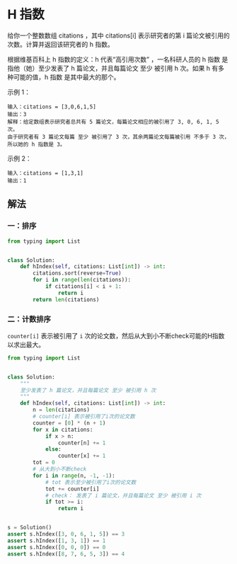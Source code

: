 # H 指数
给你一个整数数组 citations ，其中 citations[i] 表示研究者的第 i 篇论文被引用的次数。计算并返回该研究者的 h 指数。

根据维基百科上 h 指数的定义：h 代表“高引用次数” ，一名科研人员的 h 指数 是指他（她）至少发表了 h 篇论文，并且每篇论文 至少 被引用 h 次。如果 h 有多种可能的值，h 指数 是其中最大的那个。

示例 1：
```
输入：citations = [3,0,6,1,5]
输出：3
解释：给定数组表示研究者总共有 5 篇论文，每篇论文相应的被引用了 3, 0, 6, 1, 5 次。
由于研究者有 3 篇论文每篇 至少 被引用了 3 次，其余两篇论文每篇被引用 不多于 3 次，所以她的 h 指数是 3。
```

示例 2：
```
输入：citations = [1,3,1]
输出：1
```

## 解法
### 一：排序
```python
from typing import List


class Solution:
    def hIndex(self, citations: List[int]) -> int:
        citations.sort(reverse=True)
        for i in range(len(citations)):
            if citations[i] < i + 1:
                return i
        return len(citations)
```
### 二：计数排序
 `counter[i]` 表示被引用了 `i` 次的论文数，然后从大到小不断check可能的H指数以求出最大。
```python
from typing import List


class Solution:
    """
    至少发表了 h 篇论文，并且每篇论文 至少 被引用 h 次
    """
    def hIndex(self, citations: List[int]) -> int:
        n = len(citations)
        # counter[i] 表示被引用了i次的论文数
        counter = [0] * (n + 1)
        for x in citations:
            if x > n:
                counter[n] += 1
            else:
                counter[x] += 1
        tot = 0
        # 从大到小不断check
        for i in range(n, -1, -1):
            # tot 表示至少被引用了i次的论文数
            tot += counter[i]
            # check： 发表了 i 篇论文，并且每篇论文 至少 被引用 i 次
            if tot >= i:
                return i


s = Solution()
assert s.hIndex([3, 0, 6, 1, 5]) == 3
assert s.hIndex([1, 3, 1]) == 1
assert s.hIndex([0, 0, 0]) == 0
assert s.hIndex([8, 7, 6, 5, 3]) == 4

```